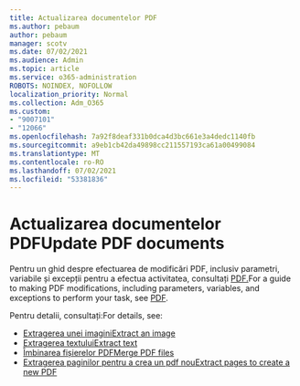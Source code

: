 ```yaml
---
title: Actualizarea documentelor PDF
ms.author: pebaum
author: pebaum
manager: scotv
ms.date: 07/02/2021
ms.audience: Admin
ms.topic: article
ms.service: o365-administration
ROBOTS: NOINDEX, NOFOLLOW
localization_priority: Normal
ms.collection: Adm_O365
ms.custom:
- "9007101"
- "12066"
ms.openlocfilehash: 7a92f8deaf331b0dca4d3bc661e3a4dedc1140fb
ms.sourcegitcommit: a9eb1cb42da49898cc211557193ca61a00499084
ms.translationtype: MT
ms.contentlocale: ro-RO
ms.lasthandoff: 07/02/2021
ms.locfileid: "53381836"
---
```

# <a name="update-pdf-documents"></a><span data-ttu-id="5a31a-102">Actualizarea documentelor PDF</span><span class="sxs-lookup"><span data-stu-id="5a31a-102">Update PDF documents</span></span>

<span data-ttu-id="5a31a-103">Pentru un ghid despre efectuarea de modificări PDF, inclusiv parametri, variabile și excepții pentru a efectua activitatea, consultați [PDF.](/power-automate/desktop-flows/actions-reference/pdf)</span><span class="sxs-lookup"><span data-stu-id="5a31a-103">For a guide to making PDF modifications, including parameters, variables, and exceptions to perform your task, see [PDF](/power-automate/desktop-flows/actions-reference/pdf).</span></span>

<span data-ttu-id="5a31a-104">Pentru detalii, consultați:</span><span class="sxs-lookup"><span data-stu-id="5a31a-104">For details, see:</span></span>

- [<span data-ttu-id="5a31a-105">Extragerea unei imagini</span><span class="sxs-lookup"><span data-stu-id="5a31a-105">Extract an image</span></span>](/power-automate/desktop-flows/actions-reference/pdf#pdf-actions)
- [<span data-ttu-id="5a31a-106">Extragerea textului</span><span class="sxs-lookup"><span data-stu-id="5a31a-106">Extract text</span></span>](/power-automate/desktop-flows/actions-reference/pdf#extracttextfrompdfaction)
- [<span data-ttu-id="5a31a-107">Îmbinarea fișierelor PDF</span><span class="sxs-lookup"><span data-stu-id="5a31a-107">Merge PDF files</span></span>](/power-automate/desktop-flows/actions-reference/pdf#mergefiles)
- [<span data-ttu-id="5a31a-108">Extragerea paginilor pentru a crea un pdf nou</span><span class="sxs-lookup"><span data-stu-id="5a31a-108">Extract pages to create a new PDF</span></span>](/power-automate/desktop-flows/actions-reference/pdf#extractpages)
